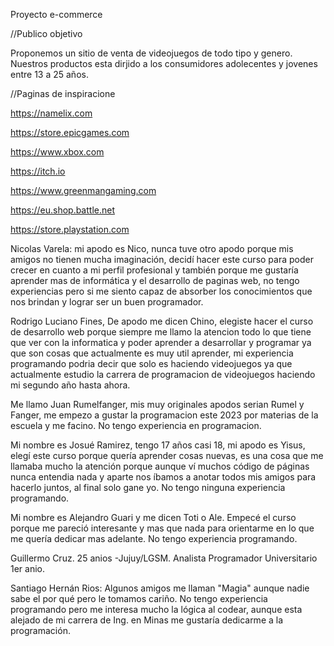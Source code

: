 Proyecto e-commerce

//Publico objetivo

Proponemos un sitio de venta de videojuegos de todo tipo y genero.
Nuestros productos esta dirjido a los consumidores adolecentes y jovenes entre 13 a 25 años.  

//Paginas de inspiracione

https://namelix.com

https://store.epicgames.com

https://www.xbox.com

https://itch.io

https://www.greenmangaming.com

https://eu.shop.battle.net

https://store.playstation.com


Nicolas Varela: mi apodo es Nico, nunca tuve otro apodo porque mis amigos no tienen mucha imaginación, decidí hacer este curso para poder crecer en cuanto a mi perfil profesional y también porque me gustaría aprender mas de informática y el desarrollo de paginas web, no tengo experiencias pero si me siento capaz de absorber los conocimientos que nos brindan y lograr ser un buen programador.

Rodrigo Luciano Fines, De apodo me dicen Chino, elegiste hacer el curso de desarrollo web porque siempre me llamo la atencion todo lo que tiene que ver con la informatica y  poder aprender a desarrollar y programar  ya que son cosas que actualmente es muy util aprender, mi experiencia programando podria decir que solo es haciendo videojuegos ya que actualmente estudio la carrera de programacion de videojuegos haciendo mi segundo año hasta ahora.

Me llamo Juan Rumelfanger, mis muy originales apodos serian Rumel y Fanger, me empezo a gustar la programacion este 2023 por materias de la escuela y me facino. No tengo experiencia en programacion. 

Mi nombre es Josué Ramirez, tengo 17 años casi 18, mi apodo es Yisus, elegí este curso porque quería aprender cosas nuevas, es una cosa que me llamaba mucho la atención porque aunque ví muchos código de páginas nunca entendia nada y aparte nos íbamos a anotar todos mis amigos para hacerlo juntos, al final solo gane yo. No tengo ninguna experiencia programando.

Mi nombre es Alejandro Guari y me dicen Toti o Ale. Empecé el curso porque me pareció interesante y mas que nada para orientarme en lo que me quería dedicar mas adelante. No tengo experiencia programando.

Guillermo Cruz. 25 anios -Jujuy/LGSM. Analista Programador Universitario 1er anio.

Santiago Hernán Rios: Algunos amigos me llaman "Magia" aunque nadie sabe el por qué pero le tomamos cariño. No tengo experiencia programando pero me interesa mucho la lógica al codear, aunque esta alejado de mi carrera de Ing. en Minas me gustaría dedicarme a la programación.
